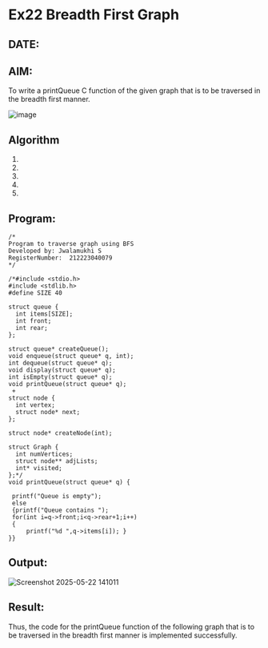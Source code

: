 # Ex22 Breadth First Graph
## DATE:
## AIM:
To write a printQueue C function of the given graph that is to be traversed in the breadth first manner.

![image](https://github.com/user-attachments/assets/f483f48c-6af0-4027-a993-01c108a50933)


## Algorithm
1. 
2. 
3. 
4.  
5.   

## Program:
```
/*
Program to traverse graph using BFS
Developed by: Jwalamukhi S
RegisterNumber:  212223040079
*/

/*#include <stdio.h>
#include <stdlib.h>
#define SIZE 40
 
struct queue {
  int items[SIZE];
  int front;
  int rear;
};
 
struct queue* createQueue();
void enqueue(struct queue* q, int);
int dequeue(struct queue* q);
void display(struct queue* q);
int isEmpty(struct queue* q);
void printQueue(struct queue* q);
 +
struct node {
  int vertex;
  struct node* next;
};
 
struct node* createNode(int);
 
struct Graph {
  int numVertices;
  struct node** adjLists;
  int* visited;
};*/
void printQueue(struct queue* q) {
 
 printf("Queue is empty");
 else
 {printf("Queue contains ");
 for(int i=q->front;i<q->rear+1;i++)
 {
     printf("%d ",q->items[i]); }
}}
```

## Output:

![Screenshot 2025-05-22 141011](https://github.com/user-attachments/assets/d0a25da5-b3ad-420b-9d28-d04d57687972)


## Result:
Thus, the code for the printQueue function of the following graph that is to be traversed in the breadth first manner is implemented successfully.
